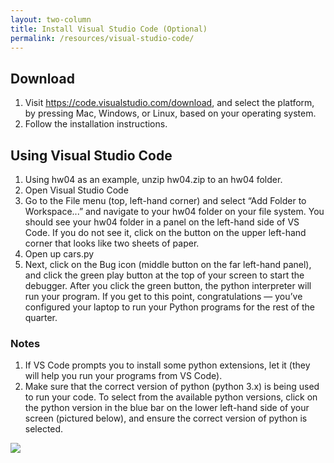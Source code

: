 ```yaml
---
layout: two-column
title: Install Visual Studio Code (Optional)
permalink: /resources/visual-studio-code/
---
```


## Download
1. Visit <a href="https://code.visualstudio.com/download" target="_blank">https://code.visualstudio.com/download</a>, and select the platform, by pressing Mac, Windows, or Linux, based on your operating system.
2. Follow the installation instructions.

## Using Visual Studio Code
1. Using hw04 as an example, unzip hw04.zip to an hw04 folder. 
1. Open Visual Studio Code
1. Go to the File menu (top, left-hand corner) and select “Add Folder to Workspace...” and navigate to your hw04 folder on your file system. You should see your hw04 folder in a panel on the left-hand side of VS Code. If you do not see it, click on the button on the upper left-hand corner that looks like two sheets of paper.
1. Open up cars.py
1. Next, click on the Bug icon (middle button on the far left-hand panel), and click the green play button at the top of your screen to start the debugger. After you click the green button, the python interpreter will run your program. If you get to this point, congratulations — you’ve configured your laptop to run your Python programs for the rest of the quarter.

### Notes
1. If VS Code prompts you to install some python extensions, let it (they will help you run your programs from VS Code).
2. Make sure that the correct version of python (python 3.x) is being used to run your code. To select from the available python versions, click on the python version in the blue bar on the lower left-hand side of your screen (pictured below), and ensure the correct version of python is selected.

<img class="large frame" src="/winter2021/assets/images/resources/vs-code.png" />


